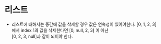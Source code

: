 # 리스트

- 리스트에 대해서는 중간에 값을 삭제할 경우 값은 연속성이 있어야한다.
[0, 1, 2, 3] 에서 index 1의 값을 삭제한다면 [0, null, 2, 3] 이 아닌   
[0, 2, 3, null]과 같이 되어야 한다.  